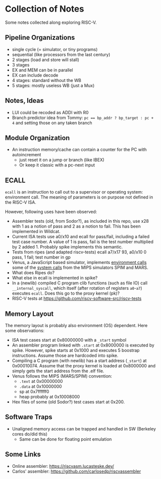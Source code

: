 # Collection of Notes

Some notes collected along exploring RISC-V.

## Pipeline Organizations

 * single cycle (= simulator, or tiny programs)
 * sequential (like processors from the last century)
 * 2 stages (load and store will stall)
 * 3 stages
 * EX and MEM can be in parallel
 * EX can include decode
 * 4 stages: standard without the WB
 * 5 stages: mostly useless WB (just a Mux)

## Notes, Ideas

 * LUI could be recoded as ADDI with R0
 * Branch predictor idea from Tommy: ```pc == bp_addr ? bp_target : pc + 4``` and setting those on any taken branch

## Module Organization

 * An instruction memory/cache can contain a counter for the PC with autoincrement
   - just reset it on a jump or branch (like IBEX)
   - Or keep it classic with a pc-next input

## ECALL

`ecall` is an instruction to call out to a supervisor or operating system:
environment call.
The meaning of parameters is on purpose not defined in the RISC-V ISA.

However, following uses have been observed:

 * Assembler tests (old, from Sodor?), as included in this repo, use x28 with
   1 as a notion of pass and 2 as a notion to fail. This has been implemented
   in Wildcat.
* Current ISA tests use a0/x10 and ecall for pass/fail, including a failed test case number.
  A value of 1 is pass, fail is the test number multiplied by 2 added 1.
  Probably spike implements this semantic.
 * Tests from ripes (and adapted riscv-tests) ecall a7/x17 93, a0/x10 0 pass, 1 fail; test number in gp
 * Venus, a JavaScript based simulator, implements
   [environment calls](https://github.com/kvakil/venus/wiki/Environmental-Calls)
   some of the [system calls](https://www.doc.ic.ac.uk/lab/secondyear/spim/node8.html)
   from the MIPS simulators SPIM and MARS.
 * What does Ripes do?
 * What else in ecall is implemented in spike?
 * In a (newlib) compiled C program clib functions (such as file IO) call
   `__internal_syscall`, which itself (after rotation of registers `a0`-`a7`)
   executes `ecall`. Does this go to the proxy kernel (pk)?
 * RISC-V tests at https://github.com/riscv-software-src/riscv-tests

## Memory Layout

The memory layout is probably also environment (OS) dependent.
Here some observations:

 * ISA test cases start at 0x80000000 with a `_start` symbol
 * An assembler program linked with `.start` at 0x8000000 is executed by spike.
   However, spike starts at 0x1000 and executes 5 boostrap instructions.
   Assume those are hardcoded into spike.
 * Compiling a C program (with newlib) has a start address (`_start`) at 0x00010074.
   Assume that the proxy kernel is loaded at 0x8000000 and simply gets the start
  address from the .elf file.
 * Venus follows the MIPS (MARS/SPIM) convention:
   * `.text` at 0x00000000
   * `.data` at 0x10000000
   * sp at 0x7ffffff0
   * heap probably at 0x10008000
 * Hex files of some (old Sodor?) test cases start at 0x200.

## Software Traps

 * Unaligned memory access can be trapped and handled in SW (Berkeley cores do/did this)
   * Same can be done for floating point emulation


## Some Links

 * Online assembler: <https://riscvasm.lucasteske.dev/>
 * Carlos' assembler: https://github.com/carlosedp/riscvassembler


   
